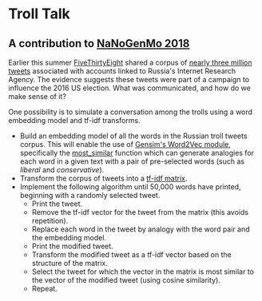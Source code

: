 # Troll Talk

## A contribution to [NaNoGenMo 2018](https://github.com/NaNoGenMo/2018)

Earlier this summer [FiveThirtyEight](https://fivethirtyeight.com/features/why-were-sharing-3-million-russian-troll-tweets/) shared a corpus of [nearly three million tweets](https://github.com/fivethirtyeight/russian-troll-tweets/) associated with accounts linked to Russia's Internet Research Agency. The evidence suggests these tweets were part of a campaign to influence the 2016 US election. What was communicated, and how do we make sense of it?

One possibility is to simulate a conversation among the trolls using a word embedding model and tf-idf transforms.

* Build an embedding model of all the words in the Russian troll tweets corpus. This will enable the use of  [Gensim's Word2Vec module](https://radimrehurek.com/gensim/models/word2vec.html), specifically the [most_similar](https://rare-technologies.com/word2vec-tutorial/#using_the_model) function which can generate analogies for each word in a given text with a pair of pre-selected words (such as _liberal_ and _conservative_).
* Transform the corpus of tweets into a [tf-idf matrix](https://scikit-learn.org/stable/modules/feature_extraction.html#tfidf-term-weighting).
* Implement the following algorithm until 50,000 words have printed, beginning with a randomly selected tweet.
  * Print the tweet.
  * Remove the tf-idf vector for the tweet from the matrix (this avoids repetition).
  * Replace each word in the tweet by analogy with the word pair and the embedding model.
  * Print the modified tweet.
  * Transform the modified tweet as a tf-idf vector based on the structure of the matrix.
  * Select the tweet for which the vector in the matrix is most similar to the vector of the modified tweet (using cosine similarity).
  * Repeat.
